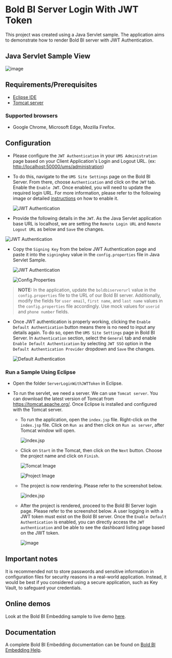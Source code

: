 # Bold BI Server Login With JWT Token

This project was created using a Java Servlet sample. The application aims to demonstrate how to render Bold BI server with JWT Authentication.

## Java Servlet Sample View

![image](https://github.com/boldbi/samples/assets/91586758/55b3bf0f-2149-4078-9d6c-4b6007564c04)

## Requirements/Prerequisites

* [Eclipse IDE](https://www.eclipse.org/downloads/)
* [Tomcat server](https://tomcat.apache.org/)

### Supported browsers
  
* Google Chrome, Microsoft Edge, Mozilla Firefox.

## Configuration

* Please configure the `JWT Authentication` in your `UMS Administration` page based on your Client Application's Login and Logout URL. (ex: <http://localhost:50000/ums/administration>)
* To do this, navigate to the `UMS Site Settings` page on the Bold BI Server. From there, choose `Authentication` and click on the `JWT` tab.  Enable the `Enable JWT`. Once enabled, you will need to update the required login URL. For more information, please refer to the following image or detailed [instructions](https://help.boldbi.com/multi-tenancy/site-administration/authentication/json-web-token/#steps-to-configure-jwt-in-bold-bi?utm_source=github&utm_medium=backlinks) on how to enable it.

    ![JWT Authentication](https://github.com/boldbi/samples/assets/91586758/a266074c-880f-4e8f-9c26-bb80a8e8fa31)

* Provide the following details in the `JWT`.  As the Java Servlet application base URL is localhost, we are setting the `Remote Login URL` and `Remote Logout URL` as below and `Save` the changes.

![JWT Authentication](https://github.com/boldbi/samples/assets/91586758/02952334-17eb-466f-9b24-ee6fca3f36f3)

* Copy the `Signing Key` from the below JWT Authentication page and paste it into the `signingkey` value in the `config.properties` file in Java Servlet Sample.

    ![JWT Authentication](https://github.com/boldbi/samples/assets/91586758/329432e2-77b6-4351-a00e-1cd1be9306e7)

    ![Config.Properties](https://github.com/boldbi/samples/assets/91586758/9639e5ad-7ed0-44e1-a3f6-bdf3b936fb3f)

> **NOTE:** In the application, update the `boldbiserverurl` value in the `config.properties` file to the URL of our Bold BI server. Additionally, modify the fields for `user email`, `first name`, and `last name` values in the `config.properties` file accordingly. Use mock values for `userid` and `phone number` fields.

* Once JWT authentication is properly working, clicking the `Enable Default Authentication` button means there is no need to input any details again. To do so, open the `UMS Site Settings` page in Bold BI Server.  In `Authentication` section, select the `General` tab and enable `Enable Default Authentication` by selecting `JWT SSO` option in the `Default Authentication Provider` dropdown and `Save` the changes.

    ![Default Authentication](https://github.com/boldbi/samples/assets/129487075/a81894ac-c147-41df-8c97-ed9928d16953)

### Run a Sample Using Eclipse

* Open the folder `ServerLoginWithJWTToken` in Eclipse.

* To run the servlet, we need a server. We can use `Tomcat server`. You can download the latest version of Tomcat from <https://tomcat.apache.org/>. Once Eclipse is installed and configured with the Tomcat server.
  
  * To run the application, open the `index.jsp` file. Right-click on the `index.jsp` file. Click on `Run as` and then click on `Run as server`, after Tomcat window will open.

    ![index.jsp](https://github.com/boldbi/samples/assets/91586758/a9727ee5-a5e4-4607-b9f5-20ced14e55a6)

  * Click on `Start` in the Tomcat, then click on the `Next` button. Choose the project name and click on `Finish`.

    ![Tomcat Image](https://github.com/boldbi/samples/assets/91586758/005f1bb7-c6b8-4845-9b24-539d9078ca34)

    ![Project Image](https://github.com/boldbi/samples/assets/91586758/bf862e53-f126-4050-96fe-92b931a56047)

  * The project is now rendering. Please refer to the screenshot below.

    ![index.jsp](https://github.com/boldbi/samples/assets/91586758/55b3bf0f-2149-4078-9d6c-4b6007564c04)

  * After the project is rendered, proceed to the Bold BI Server login page. Please refer to the screenshot below. A user logging in with a JWT token must exist on the Bold BI server. Once the `Enable Default Authentication` is enabled, you can directly access the `JWT authentication` and be able to see the dashboard listing page based on the JWT token.

    ![image](https://github.com/boldbi/samples/assets/91586758/446864b6-0e95-4ce1-bd5e-777be6f6439b)

## Important notes

It is recommended not to store passwords and sensitive information in configuration files for security reasons in a real-world application. Instead, it would be best if you considered using a secure application, such as Key Vault, to safeguard your credentials.

## Online demos

Look at the Bold BI Embedding sample to live demo [here](https://samples.boldbi.com/embed?utm_source=github&utm_medium=backlinks).

## Documentation

A complete Bold BI Embedding documentation can be found on [Bold BI Embedding Help](https://help.boldbi.com/embedding-options/iframe-embedding/?utm_source=github&utm_medium=backlinks).
